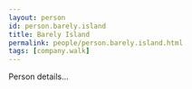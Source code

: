 ```yaml
---
layout: person
id: person.barely.island
title: Barely Island
permalink: people/person.barely.island.html
tags: [company.walk]
---
```


Person details...